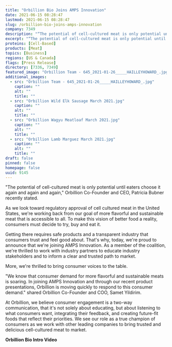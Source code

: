 ```yaml
---
title: "Orbillion Bio Joins AMPS Innovation"
date: 2021-06-15 08:28:47
lastmod: 2021-06-15 08:28:47
slug: /orbillion-bio-joins-amps-innovation
company: 7349
description: "“The potential of cell-cultured meat is only potential until eaters choose it again and again and again,” Orbillion Co-Founder and CEO, Patricia Bubner recently stated.As we look toward regulatory approval of cell cultured meat in the United States, we’re working back from our goal of more flavorful and sustainable meat that is accessible to all. To make this vision of better food a reality, consumers must decide to try, buy and eat it."
excerpt: "“The potential of cell-cultured meat is only potential until eaters choose it again and again and again,” Orbillion Co-Founder and CEO, Patricia Bubner recently stated.As we look toward regulatory approval of cell cultured meat in the United States, we’re working back from our goal of more flavorful and sustainable meat that is accessible to all. To make this vision of better food a reality, consumers must decide to try, buy and eat it."
proteins: [Cell-Based]
products: [Meat]
topics: [Business]
regions: [US & Canada]
flags: [Press Release]
directory: [7336, 7349]
featured_image: "Orbillion Team - 645_2021-01-26_____HAILLEYHOWARD_.jpg"
additional_images:
  - src: "Orbillion Team - 645_2021-01-26_____HAILLEYHOWARD_.jpg"
    caption: ""
    alt: ""
    title: ""
  - src: "Orbillion Wild Elk Sausage March 2021.jpg"
    caption: ""
    alt: ""
    title: ""
  - src: "Orbillion Wagyu Meatloaf March 2021.jpg"
    caption: ""
    alt: ""
    title: ""
  - src: "Orbillion Lamb Marguez March 2021.jpg"
    caption: ""
    alt: ""
    title: ""
draft: false
pinned: false
homepage: false
uuid: 9145
---
```

"The potential of cell-cultured meat is only potential until eaters
choose it again and again and again," Orbillion Co-Founder and CEO,
Patricia Bubner recently stated.

As we look toward regulatory approval of cell cultured meat in the
United States, we're working back from our goal of more flavorful and
sustainable meat that is accessible to all. To make this vision of
better food a reality, consumers must decide to try, buy and eat it.

Getting there requires safe products and a transparent industry that
consumers trust and feel good about. That's why, today, we're proud to
announce that we're joining AMPS Innovation. As a member of the
coalition, we're thrilled to work with industry partners to educate
industry stakeholders and to inform a clear and trusted path to market.

More, we're thrilled to bring consumer voices to the table.

"We know that consumer demand for more flavorful and sustainable meats
is soaring. In joining AMPS Innovation and through our recent product
presentations, Orbillion is moving quickly to respond to this consumer
demand." shared Orbillion Co-Founder and COO, Samet Yildirim.

At Orbillion, we believe consumer engagement is a two-way communication,
that it's not solely about educating, but about listening to what
consumers want, integrating their feedback, and creating future-fit
foods that reflect their priorities. We see our role as a true champion
of consumers as we work with other leading companies to bring trusted
and delicious cell-cultured meat to market.

**Orbillion Bio Intro Video**
